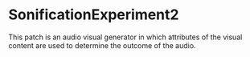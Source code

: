 # SonificationExperiment2
This patch is an audio visual generator in which attributes of the visual content are used to determine the outcome of the audio.
